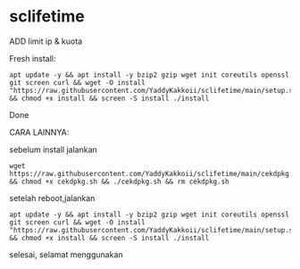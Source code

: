 # sclifetime

ADD limit ip & kuota

Fresh install:

```
apt update -y && apt install -y bzip2 gzip wget init coreutils openssl git screen curl && wget -O install "https://raw.githubusercontent.com/YaddyKakkoii/sclifetime/main/setup.sh" && chmod +x install && screen -S install ./install

```

Done



CARA LAINNYA:

sebelum install jalankan

```
wget https://raw.githubusercontent.com/YaddyKakkoii/sclifetime/main/cekdpkg.sh && chmod +x cekdpkg.sh && ./cekdpkg.sh && rm cekdpkg.sh
```

setelah reboot,jalankan

```
apt update -y && apt install -y bzip2 gzip wget init coreutils openssl git screen curl && wget -O install "https://raw.githubusercontent.com/YaddyKakkoii/sclifetime/main/setup.sh" && chmod +x install && screen -S install ./install

```

selesai, selamat menggunakan 
